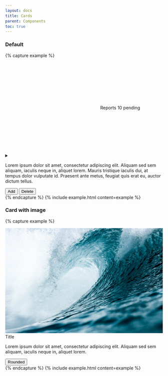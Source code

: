```yaml
---
layout: docs
title: Cards
parent: Components
toc: true
---
```


### Default
{% capture example %}
<div class="col-6">
  <div class="card">
    <div class="card-header">
      <div class="card-title">
        <svg class="icon icon-big"><use xlink:href="/assets/icons/feather.svg#activity"/></svg>
        Reports
        <span class="card-subtitle">
          10 pending
        </span>
      </div>
      <details class="dropdown">
        <summary>
          <svg class="icon icon-small">
            <use xlink:href="/assets/icons/feather.svg#more-vertical"/>
          </svg>
        </summary>
        <ul class="dropdown-menu">
          <li><a class="dropdown-item" href="#">First item</a></li>
          <li><a class="dropdown-item" href="#">Second item</a></li>
          <li><a class="dropdown-item" href="#">Third item</a></li>
        </ul>
      </details>
    </div>
    <div class="card-body">
      <p>
        Lorem ipsum dolor sit amet, consectetur adipiscing elit. Aliquam sed sem aliquam, iaculis neque in, aliquet lorem. Mauris tristique iaculis dui, at tempus dolor vulputate id. Praesent ante metus, feugiat quis erat eu, auctor dictum tellus.
      </p>
    </div>
    <div class="card-footer">
      <button class="btn btn-rounded">Add</button>
      <button class="btn btn-rounded btn-error">Delete</button>
    </div>
  </div>
</div>
{% endcapture %}
{% include example.html content=example %}


### Card with image
{% capture example %}
<div class="col-6">
  <div class="card">
    <img src="/assets/img/img.jpeg">
    <div class="card-header">
      <div class="card-title">Title</div>
    </div>
    <div class="card-body">
      <p>
        Lorem ipsum dolor sit amet, consectetur adipiscing elit. Aliquam sed sem aliquam, iaculis neque in, aliquet lorem.
      </p>
    </div>
    <div class="card-footer">
      <button class="btn btn-rounded">Rounded</button>
    </div>
  </div>
</div>
{% endcapture %}
{% include example.html content=example %}
